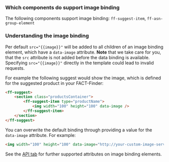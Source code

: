 ### Which components do support image binding
The following components support image binding: `ff-suggest-item`, `ff-asn-group-element`

### Understanding the image binding
Per default `src="{{image}}"` will be added to all children of an image binding element, which have a `data-image` attribute.
**Note** that we take care for you, that the `src` attribute is not added before the data binding is available.
 Specifying `src="{{image}}"` directly in the template could lead to invalid requests.
 
For example the following suggest would show the image, which is defined for the suggested product in your FACT-Finder:
```html
<ff-suggest>
    <section class="productsContainer">
        <ff-suggest-item type="productName">
            <img width="100" height="100" data-image />
        </ff-suggest-item>
    </section>
</ff-suggest>
``` 

You can overwrite the default binding through providing a value for the `data-image` attribute. For example: 
```html
<img width="100" height="100" data-image="http://your-custom-image-server/{{attributes.articleNr}}" />
```

See the [API tab](/api/ImageBindingBehavior#tab=api) for further supported attributes on image binding elements.

